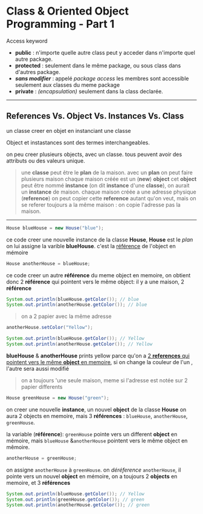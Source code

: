 # Class & Oriented Object Programming - Part 1

Access keyword

- __public__ : n'importe quelle autre class peut y acceder dans n'importe quel autre package.
- __protected__ : seulement dans le même package, ou sous class dans d'autres package.
- _**sans modifier**_ : appelé _package access_ les membres sont accessible seulement aux classes du meme package
- __private__ : _(encapsulation)_ seulement dans la class declarée.

---

## References Vs. Object Vs. Instances Vs. Class

 un classe creer en objet en instanciant une classe

Object et instastances sont des termes interchangeables.

on peu creer plusieurs objects, avec un classe. tous peuvent avoir des attributs ou des valeurs unique.

> une __classe__ peut être le __plan__ de la maison.
avec un __plan__ on peut faire plusieurs maison
chaque maison créée est un (__new__) __object__
cet __object__ peut être nommé __instance__ (on dit __instance__ d'une __classe__), on aurait un __instance__ de maison.
chaque maison créée a une adresse physique (__reference__)
on peut copier cette __reference__ autant qu'on veut, mais on se referer toujours a la même maison : on copie l'adresse pas la maison.

---

 ```java
 House blueHouse = new House("blue");
 ```

ce code creer une nouvelle instance de la classe __House__, __House__ est le _plan_ on lui assigne la varible __blueHouse__.
 c'est la <u>référence</u> de l'object en mémoire

 ```java
 House anotherHouse = blueHouse;
 ```

 ce code creer un autre __référence__ du meme object en memoire, on obtient donc 2 __référence__ qui pointent vers le même object: il y a une maison, 2 __référence__

```java
System.out.println(blueHouse.getColor()); // blue
System.out.println(anotherHouse.getColor()); // blue
```

 >on a 2 papier avec la même adresse

```java
anotherHouse.setColor("Yellow");

System.out.println(blueHouse.getColor()); // Yellow
System.out.println(anotherHouse.getColor()); // Yellow
```

__blueHouse__ & __anotherHouse__ prints yellow parce qu'on a <u>2 __references__ qui pointent vers le même __object__ en memoire</u>, si on change la couleur de l'un , l'autre sera aussi modifié
> on a toujours 'une seule maison, meme si l'adresse est notée sur 2 papier differents

```java
House greenHouse = new House("green");
```

on creer une nouvelle __instance__, un nouvel __object__ de la classe __House__ on aura 2 objects en memoire, mais 3 __références__ : `blueHouse`, `anotherHouse`, `greenHouse`.

la variable (__référence__): `greenHouse` pointe vers un different __object__ en mémoire, mais `blueHouse` &`anotherHouse` pointent vers le même object en mêmoire.

```java
anotherHouse = greenHouse;
```

on assigne `anotherHouse` à `greenHouse`. on _déréference_ `anotherHouse`, il pointe vers un nouvel __object__ en mémoire,
on a toujours 2 __objects__ en memoire, et 3 __références__

```java
System.out.println(blueHouse.getColor()); // Yellow
System.out.println(greenHouse.getColor()); // green
System.out.println(anotherHouse.getColor()); // green
```
